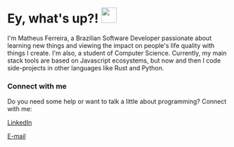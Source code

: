 # Ey, what's up?! <img src="https://media.giphy.com/media/hvRJCLFzcasrR4ia7z/giphy.gif" height="35px" width="35px"> 

 I'm Matheus Ferreira, a Brazilian Software Developer passionate about learning new things and viewing the impact on people's life quality with things I create. I'm also, a student of Computer Science. Currently, my main stack tools are based on Javascript ecosystems, but now and then I code side-projects in other languages like Rust and Python.

### Connect with me
 Do you need some help or want to talk a little about programming? Connect with me:
 
[LinkedIn](https://www.linkedin.com/in/matt-ferreira18/)

[E-mail](mailto:matheusferreira.dev@gmail.com)
 
